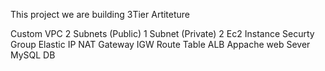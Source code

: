 This project we are building 3Tier Artiteture 

Custom VPC
2 Subnets (Public)
1 Subnet (Private)
2 Ec2 Instance 
Securty Group
Elastic IP
NAT Gateway
IGW
Route Table
ALB
Appache web Sever 
MySQL DB